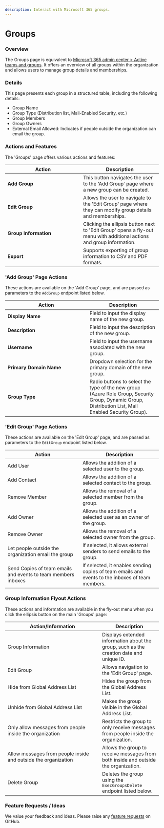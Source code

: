 ```yaml
---
description: Interact with Microsoft 365 groups.
---
```


# Groups

### Overview

The Groups page is equivalent to [Microsoft 365 admin center > Active teams and groups](https://admin.microsoft.com/#/groups). It offers an overview of all groups within the organization and allows users to manage group details and memberships.

### Details

This page presents each group in a structured table, including the following details:

* Group Name
* Group Type (Distribution list, Mail-Enabled Security, etc.)
* Group Members
* Group Owners
* External Email Allowed: Indicates if people outside the organization can email the group.

### Actions and Features

The 'Groups' page offers various actions and features:

<table><thead><tr><th width="232">Action</th><th>Description</th></tr></thead><tbody><tr><td><strong>Add Group</strong></td><td>This button navigates the user to the 'Add Group' page where a new group can be created.</td></tr><tr><td><strong>Edit Group</strong></td><td>Allows the user to navigate to the 'Edit Group' page where they can modify group details and memberships.</td></tr><tr><td><strong>Group Information</strong></td><td>Clicking the ellipsis button next to 'Edit Group' opens a fly-out menu with additional actions and group information.</td></tr><tr><td><strong>Export</strong></td><td>Supports exporting of group information to CSV and PDF formats.</td></tr></tbody></table>

### 'Add Group' Page Actions

These actions are available on the 'Add Group' page, and are passed as parameters to the `AddGroup` endpoint listed below.

<table><thead><tr><th width="253">Action</th><th>Description</th></tr></thead><tbody><tr><td><strong>Display Name</strong></td><td>Field to input the display name of the new group.</td></tr><tr><td><strong>Description</strong></td><td>Field to input the description of the new group.</td></tr><tr><td><strong>Username</strong></td><td>Field to input the username associated with the new group.</td></tr><tr><td><strong>Primary Domain Name</strong></td><td>Dropdown selection for the primary domain of the new group.</td></tr><tr><td><strong>Group Type</strong></td><td>Radio buttons to select the type of the new group (Azure Role Group, Security Group, Dynamic Group, Distribution List, Mail Enabled Security Group).</td></tr></tbody></table>

### 'Edit Group' Page Actions

These actions are available on the 'Edit Group' page, and are passed as parameters to the `EditGroup` endpoint listed below.

<table><thead><tr><th width="230">Action</th><th>Description</th></tr></thead><tbody><tr><td>Add User</td><td>Allows the addition of a selected user to the group.</td></tr><tr><td>Add Contact</td><td>Allows the addition of a selected contact to the group.</td></tr><tr><td>Remove Member</td><td>Allows the removal of a selected member from the group.</td></tr><tr><td>Add Owner</td><td>Allows the addition of a selected user as an owner of the group.</td></tr><tr><td>Remove Owner</td><td>Allows the removal of a selected owner from the group.</td></tr><tr><td>Let people outside the organization email the group</td><td>If selected, it allows external senders to send emails to the group.</td></tr><tr><td>Send Copies of team emails and events to team members inboxes</td><td>If selected, it enables sending copies of team emails and events to the inboxes of team members.</td></tr></tbody></table>

### **Group Information Flyout Actions**

These actions and information are available in the fly-out menu when you click the ellipsis button on the main 'Groups' page:

<table><thead><tr><th width="294">Action/Information</th><th>Description</th></tr></thead><tbody><tr><td>Group Information</td><td>Displays extended information about the group, such as the creation date and unique ID.</td></tr><tr><td>Edit Group</td><td>Allows navigation to the 'Edit Group' page.</td></tr><tr><td>Hide from Global Address List</td><td>Hides the group from the Global Address List.</td></tr><tr><td>Unhide from Global Address List</td><td>Makes the group visible in the Global Address List.</td></tr><tr><td>Only allow messages from people inside the organization</td><td>Restricts the group to only receive messages from people inside the organization.</td></tr><tr><td>Allow messages from people inside and outside the organization</td><td>Allows the group to receive messages from both inside and outside the organization.</td></tr><tr><td>Delete Group</td><td>Deletes the group using the <code>ExecGroupsDelete</code> endpoint listed below.</td></tr></tbody></table>



### Feature Requests / Ideas

We value your feedback and ideas. Please raise any [feature requests](https://github.com/KelvinTegelaar/CIPP/issues/new?assignees=\&labels=enhancement%2Cno-priority\&projects=\&template=feature.yml\&title=%5BFeature+Request%5D%3A+) on GitHub.

